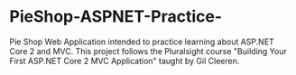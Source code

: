 # PieShop-ASPNET-Practice-
Pie Shop Web Application intended to practice learning about ASP.NET Core 2 and MVC. This project follows the Pluralsight course "Building Your First ASP.NET Core 2 MVC Application" taught by Gil Cleeren.
